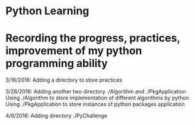 # Python Learning
# Recording the progress, practices, improvement of my python programming ability

3/16/2016: 
Adding a directory to store practices 

3/28/2016:
Adding another two directory ./Algorithm and ./PkgApplication
Using ./Algorithm to store implementation of different algorithms by python
Using ./PkgApplication to store instances of python packages application

4/6/2016:
Adding directory ./PyChallenge

